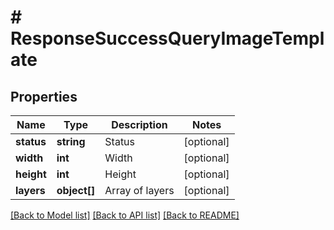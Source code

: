 # # ResponseSuccessQueryImageTemplate

## Properties

Name | Type | Description | Notes
------------ | ------------- | ------------- | -------------
**status** | **string** | Status | [optional]
**width** | **int** | Width | [optional]
**height** | **int** | Height | [optional]
**layers** | **object[]** | Array of layers | [optional]

[[Back to Model list]](../../README.md#models) [[Back to API list]](../../README.md#endpoints) [[Back to README]](../../README.md)
